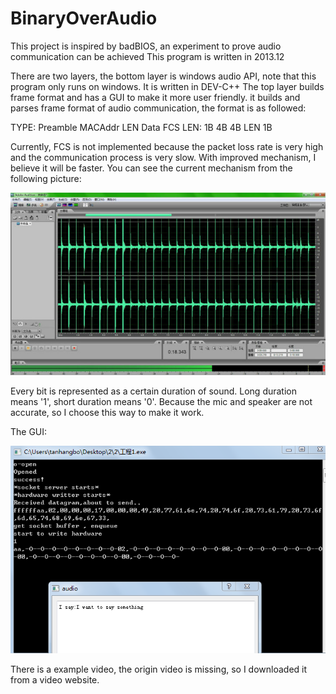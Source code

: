 # BinaryOverAudio
This project is inspired by badBIOS, an experiment to prove audio communication can be achieved
This program is written in 2013.12

There are two layers, the bottom layer is windows audio API, note that this
program only runs on windows. It is written in DEV-C++
The top layer builds frame format and has a GUI to make it more user friendly.
it builds and parses frame format of audio communication, the format is as followed:

TYPE: Preamble MACAddr LEN  Data  FCS
LEN:    1B       4B    4B   LEN   1B

Currently, FCS is not implemented because the packet loss rate is very high and 
the communication process is very slow. With improved mechanism, I believe it will
be faster. You can see the current mechanism from the following picture:

![](https://raw.githubusercontent.com/tanhangbo/BinaryOverAudio/master/screenshot2.jpg)

Every bit is represented as a certain duration of sound. Long duration means '1',
short duration means '0'. Because the mic and speaker are not accurate, so I choose
this way to make it work.


The GUI:

![](https://raw.githubusercontent.com/tanhangbo/BinaryOverAudio/master/screenshot1.png)

There is a example video, the origin video is missing, so I downloaded
it from a video website.
